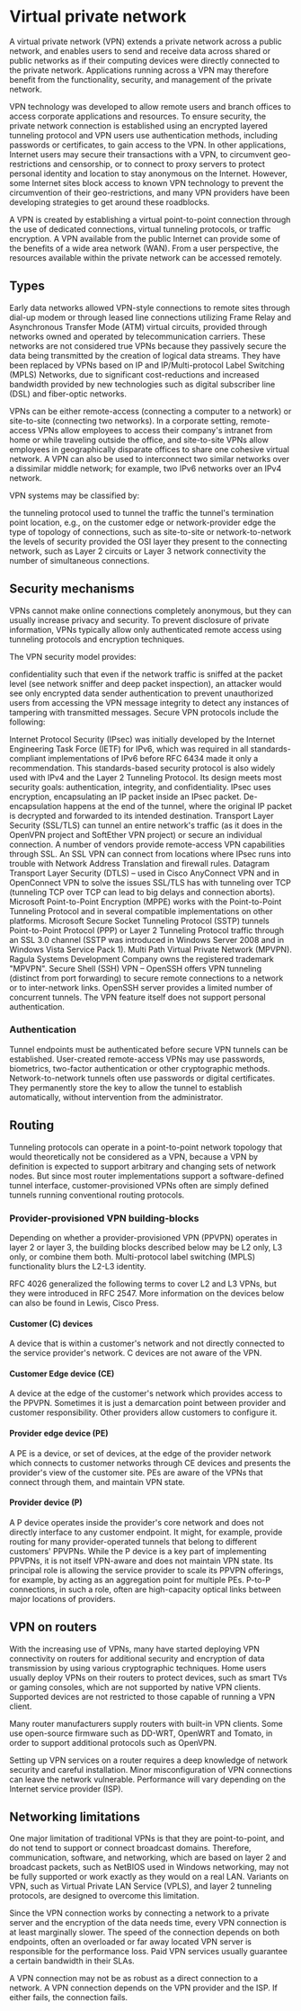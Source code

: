 # Virtual private network
A virtual private network (VPN) extends a private network across a public network, and enables users to send and receive data across shared or public networks as if their computing devices were directly connected to the private network. Applications running across a VPN may therefore benefit from the functionality, security, and management of the private network.

VPN technology was developed to allow remote users and branch offices to access corporate applications and resources. To ensure security, the private network connection is established using an encrypted layered tunneling protocol and VPN users use authentication methods, including passwords or certificates, to gain access to the VPN. In other applications, Internet users may secure their transactions with a VPN, to circumvent geo-restrictions and censorship, or to connect to proxy servers to protect personal identity and location to stay anonymous on the Internet. However, some Internet sites block access to known VPN technology to prevent the circumvention of their geo-restrictions, and many VPN providers have been developing strategies to get around these roadblocks.

A VPN is created by establishing a virtual point-to-point connection through the use of dedicated connections, virtual tunneling protocols, or traffic encryption. A VPN available from the public Internet can provide some of the benefits of a wide area network (WAN). From a user perspective, the resources available within the private network can be accessed remotely.

## Types
Early data networks allowed VPN-style connections to remote sites through dial-up modem or through leased line connections utilizing Frame Relay and Asynchronous Transfer Mode (ATM) virtual circuits, provided through networks owned and operated by telecommunication carriers. These networks are not considered true VPNs because they passively secure the data being transmitted by the creation of logical data streams. They have been replaced by VPNs based on IP and IP/Multi-protocol Label Switching (MPLS) Networks, due to significant cost-reductions and increased bandwidth provided by new technologies such as digital subscriber line (DSL) and fiber-optic networks.

VPNs can be either remote-access (connecting a computer to a network) or site-to-site (connecting two networks). In a corporate setting, remote-access VPNs allow employees to access their company's intranet from home or while traveling outside the office, and site-to-site VPNs allow employees in geographically disparate offices to share one cohesive virtual network. A VPN can also be used to interconnect two similar networks over a dissimilar middle network; for example, two IPv6 networks over an IPv4 network.

VPN systems may be classified by:

the tunneling protocol used to tunnel the traffic
the tunnel's termination point location, e.g., on the customer edge or network-provider edge
the type of topology of connections, such as site-to-site or network-to-network
the levels of security provided
the OSI layer they present to the connecting network, such as Layer 2 circuits or Layer 3 network connectivity
the number of simultaneous connections.

## Security mechanisms
VPNs cannot make online connections completely anonymous, but they can usually increase privacy and security. To prevent disclosure of private information, VPNs typically allow only authenticated remote access using tunneling protocols and encryption techniques.

The VPN security model provides:

confidentiality such that even if the network traffic is sniffed at the packet level (see network sniffer and deep packet inspection), an attacker would see only encrypted data
sender authentication to prevent unauthorized users from accessing the VPN
message integrity to detect any instances of tampering with transmitted messages.
Secure VPN protocols include the following:

Internet Protocol Security (IPsec) was initially developed by the Internet Engineering Task Force (IETF) for IPv6, which was required in all standards-compliant implementations of IPv6 before RFC 6434 made it only a recommendation. This standards-based security protocol is also widely used with IPv4 and the Layer 2 Tunneling Protocol. Its design meets most security goals: authentication, integrity, and confidentiality. IPsec uses encryption, encapsulating an IP packet inside an IPsec packet. De-encapsulation happens at the end of the tunnel, where the original IP packet is decrypted and forwarded to its intended destination.
Transport Layer Security (SSL/TLS) can tunnel an entire network's traffic (as it does in the OpenVPN project and SoftEther VPN project) or secure an individual connection. A number of vendors provide remote-access VPN capabilities through SSL. An SSL VPN can connect from locations where IPsec runs into trouble with Network Address Translation and firewall rules.
Datagram Transport Layer Security (DTLS) – used in Cisco AnyConnect VPN and in OpenConnect VPN to solve the issues SSL/TLS has with tunneling over TCP (tunneling TCP over TCP can lead to big delays and connection aborts).
Microsoft Point-to-Point Encryption (MPPE) works with the Point-to-Point Tunneling Protocol and in several compatible implementations on other platforms.
Microsoft Secure Socket Tunneling Protocol (SSTP) tunnels Point-to-Point Protocol (PPP) or Layer 2 Tunneling Protocol traffic through an SSL 3.0 channel (SSTP was introduced in Windows Server 2008 and in Windows Vista Service Pack 1).
Multi Path Virtual Private Network (MPVPN). Ragula Systems Development Company owns the registered trademark "MPVPN".
Secure Shell (SSH) VPN – OpenSSH offers VPN tunneling (distinct from port forwarding) to secure remote connections to a network or to inter-network links. OpenSSH server provides a limited number of concurrent tunnels. The VPN feature itself does not support personal authentication.

### Authentication
Tunnel endpoints must be authenticated before secure VPN tunnels can be established. User-created remote-access VPNs may use passwords, biometrics, two-factor authentication or other cryptographic methods. Network-to-network tunnels often use passwords or digital certificates. They permanently store the key to allow the tunnel to establish automatically, without intervention from the administrator.

## Routing
Tunneling protocols can operate in a point-to-point network topology that would theoretically not be considered as a VPN, because a VPN by definition is expected to support arbitrary and changing sets of network nodes. But since most router implementations support a software-defined tunnel interface, customer-provisioned VPNs often are simply defined tunnels running conventional routing protocols.

### Provider-provisioned VPN building-blocks
Depending on whether a provider-provisioned VPN (PPVPN) operates in layer 2 or layer 3, the building blocks described below may be L2 only, L3 only, or combine them both. Multi-protocol label switching (MPLS) functionality blurs the L2-L3 identity.

RFC 4026 generalized the following terms to cover L2 and L3 VPNs, but they were introduced in RFC 2547. More information on the devices below can also be found in Lewis, Cisco Press.

#### Customer (C) devices
A device that is within a customer's network and not directly connected to the service provider's network. C devices are not aware of the VPN.

#### Customer Edge device (CE)
A device at the edge of the customer's network which provides access to the PPVPN. Sometimes it is just a demarcation point between provider and customer responsibility. Other providers allow customers to configure it.

#### Provider edge device (PE)
A PE is a device, or set of devices, at the edge of the provider network which connects to customer networks through CE devices and presents the provider's view of the customer site. PEs are aware of the VPNs that connect through them, and maintain VPN state.

#### Provider device (P)
A P device operates inside the provider's core network and does not directly interface to any customer endpoint. It might, for example, provide routing for many provider-operated tunnels that belong to different customers' PPVPNs. While the P device is a key part of implementing PPVPNs, it is not itself VPN-aware and does not maintain VPN state. Its principal role is allowing the service provider to scale its PPVPN offerings, for example, by acting as an aggregation point for multiple PEs. P-to-P connections, in such a role, often are high-capacity optical links between major locations of providers.

## VPN on routers
With the increasing use of VPNs, many have started deploying VPN connectivity on routers for additional security and encryption of data transmission by using various cryptographic techniques. Home users usually deploy VPNs on their routers to protect devices, such as smart TVs or gaming consoles, which are not supported by native VPN clients. Supported devices are not restricted to those capable of running a VPN client.

Many router manufacturers supply routers with built-in VPN clients. Some use open-source firmware such as DD-WRT, OpenWRT and Tomato, in order to support additional protocols such as OpenVPN.

Setting up VPN services on a router requires a deep knowledge of network security and careful installation. Minor misconfiguration of VPN connections can leave the network vulnerable. Performance will vary depending on the Internet service provider (ISP).

## Networking limitations
One major limitation of traditional VPNs is that they are point-to-point, and do not tend to support or connect broadcast domains. Therefore, communication, software, and networking, which are based on layer 2 and broadcast packets, such as NetBIOS used in Windows networking, may not be fully supported or work exactly as they would on a real LAN. Variants on VPN, such as Virtual Private LAN Service (VPLS), and layer 2 tunneling protocols, are designed to overcome this limitation.

Since the VPN connection works by connecting a network to a private server and the encryption of the data needs time, every VPN connection is at least marginally slower. The speed of the connection depends on both endpoints, often an overloaded or far away located VPN server is responsible for the performance loss. Paid VPN services usually guarantee a certain bandwidth in their SLAs.

A VPN connection may not be as robust as a direct connection to a network. A VPN connection depends on the VPN provider and the ISP. If either fails, the connection fails.